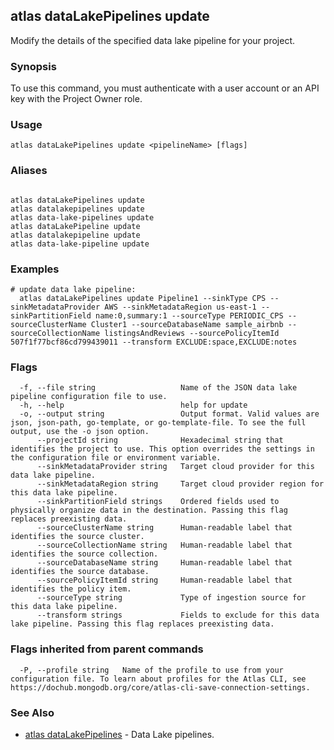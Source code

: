 ## atlas dataLakePipelines update

Modify the details of the specified data lake pipeline for your project.


### Synopsis

To use this command, you must authenticate with a user account or an API key with the Project Owner role.


### Usage
```
atlas dataLakePipelines update <pipelineName> [flags]
```

### Aliases
```

atlas dataLakePipelines update
atlas datalakepipelines update
atlas data-lake-pipelines update
atlas dataLakePipeline update
atlas datalakepipeline update
atlas data-lake-pipeline update
```

### Examples

```
# update data lake pipeline:
  atlas dataLakePipelines update Pipeline1 --sinkType CPS --sinkMetadataProvider AWS --sinkMetadataRegion us-east-1 --sinkPartitionField name:0,summary:1 --sourceType PERIODIC_CPS --sourceClusterName Cluster1 --sourceDatabaseName sample_airbnb --sourceCollectionName listingsAndReviews --sourcePolicyItemId 507f1f77bcf86cd799439011 --transform EXCLUDE:space,EXCLUDE:notes
```


### Flags

```
  -f, --file string                   Name of the JSON data lake pipeline configuration file to use.
  -h, --help                          help for update
  -o, --output string                 Output format. Valid values are json, json-path, go-template, or go-template-file. To see the full output, use the -o json option.
      --projectId string              Hexadecimal string that identifies the project to use. This option overrides the settings in the configuration file or environment variable.
      --sinkMetadataProvider string   Target cloud provider for this data lake pipeline.
      --sinkMetadataRegion string     Target cloud provider region for this data lake pipeline.
      --sinkPartitionField strings    Ordered fields used to physically organize data in the destination. Passing this flag replaces preexisting data.
      --sourceClusterName string      Human-readable label that identifies the source cluster.
      --sourceCollectionName string   Human-readable label that identifies the source collection.
      --sourceDatabaseName string     Human-readable label that identifies the source database.
      --sourcePolicyItemId string     Human-readable label that identifies the policy item.
      --sourceType string             Type of ingestion source for this data lake pipeline.
      --transform strings             Fields to exclude for this data lake pipeline. Passing this flag replaces preexisting data.

```


### Flags inherited from parent commands

```
  -P, --profile string   Name of the profile to use from your configuration file. To learn about profiles for the Atlas CLI, see https://dochub.mongodb.org/core/atlas-cli-save-connection-settings.

```

### See Also


* [atlas dataLakePipelines](atlas_dataLakePipelines.md)	- Data Lake pipelines.



